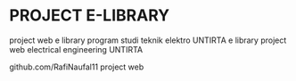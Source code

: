 PROJECT E-LIBRARY
======================
project web e library program studi teknik elektro UNTIRTA
e library project web electrical engineering UNTIRTA

github.com/RafiNaufal11
project web
